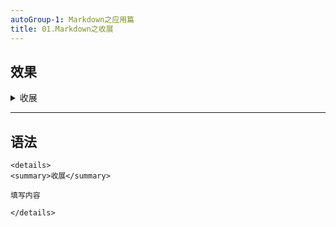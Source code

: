 ```yaml
---
autoGroup-1: Markdown之应用篇
title: 01.Markdown之收展
---
```


## 效果

<details>
<summary>收展</summary>

A parameter can be used on the same level as a static route, without conflict:

```Go
rt.Get("/users/all", http.HandlerFunc(func(w http.ResponseWriter, r *http.Request) {
	fmt.Fprint(w, "All users page")
}))

rt.Get("/users/:id", http.HandlerFunc(func(w http.ResponseWriter, r *http.Request) {
	id := router.Parameter(r, "id")
	fmt.Fprintf(w, "Page of user #%s", id)
}))
```
</details>

***

## 语法

```shell
<details>
<summary>收展</summary>

填写内容

</details>

```

